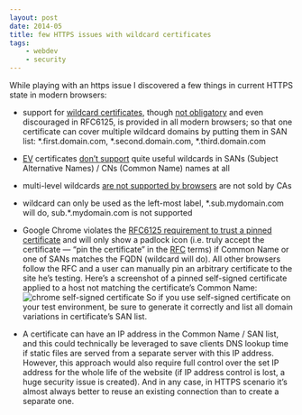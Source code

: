 ```yaml
---
layout: post
date: 2014-05
title: few HTTPS issues with wildcard certificates
tags:
    - webdev
    - security
---
```


While playing with an https issue I discovered a few things in current HTTPS state in modern browsers:

 * support for [wildcard certificates](http://en.wikipedia.org/wiki/Wildcard_certificate), though [not obligatory](http://tools.ietf.org/html/rfc6125#section-6.4.3) and even discouraged in RFC6125, is provided in all modern browsers; so that one certificate can cover multiple wildcard domains by putting them in SAN list: *.first.domain.com, *.second.domain.com, *.third.domain.com
	
 * [EV](http://en.wikipedia.org/wiki/Extended_Validation_Certificate) certificates [don’t support](http://www.networksolutions.com/support/why-can-t-i-get-a-wildcard-extended-validation-ev-ssl-certificate/) quite useful wildcards in SANs (Subject Alternative Names) / CNs (Common Name) names at all

 * multi-level wildcards [are not supported by browsers](https://support.quovadisglobal.com/KB/a60/will-ssl-work-with-multilevel-wildcards.aspx) are not sold by CAs 
 
 * wildcard can only be used as the left-most label, \*.sub.mydomain.com will do, sub.\*.mydomain.com is not supported
	
 * Google Chrome violates the [RFC6125 requirement to trust a pinned certificate](http://tools.ietf.org/html/rfc6125#section-6.6.2) and will only show a padlock icon (i.e. truly accept the certificate — “pin the certificate” in the [RFC](http://tools.ietf.org/html/rfc6125) terms) if Common Name or one of SANs  matches the FQDN (wildcard will do).
 All other browsers follow the RFC and a user can manually pin an arbitrary certificate to the site he’s testing. Here’s a screenshot of a pinned self-signed certificate applied to a host not matching the certificate’s Common Name: 
	![chrome self-signed certificate](http://sharovatov.ru/screenshots/ssl-chrome-selfsigned.png)
	So if you use self-signed certificate on your test environment, be sure to generate it correctly and list all domain variations in certificate’s SAN list.

 * A certificate can have an IP address in the Common Name / SAN list, and this could technically be leveraged to save clients DNS lookup time if static files are served from a separate server with this IP address. However, this approach would also require full control over the set IP address for the whole life of the website (if IP address control is lost, a huge security issue is created). And in any case, in HTTPS scenario it’s almost always better to reuse an existing connection than to create a separate one.
